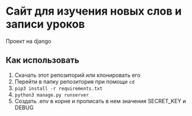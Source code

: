 # Сайт для изучения новых слов и записи уроков
Проект на django

## Как использовать

1. Скачать этот репозиторий или клонировать его
2. Перейти в папку репозитория при помощи `cd`
3. `pip3 install -r requirements.txt`
4. `python3 manage.py runserver`
5. Создать .env в корне и прописать в нем значения SECRET_KEY и DEBUG